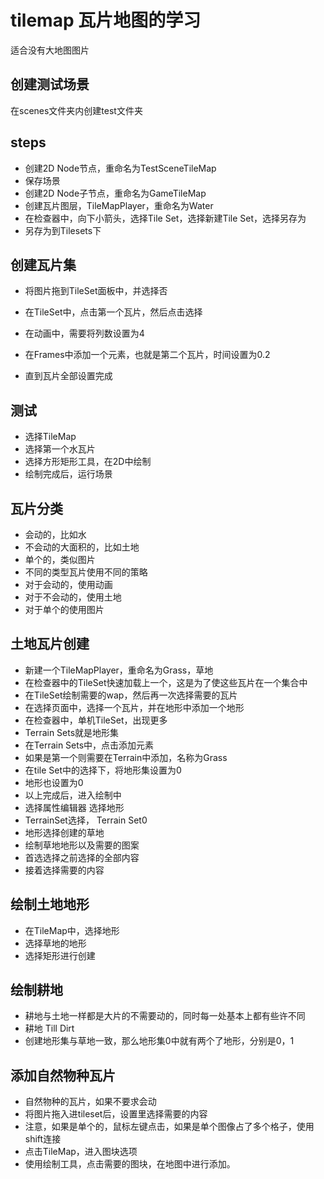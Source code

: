 # tilemap 瓦片地图的学习
适合没有大地图图片
## 创建测试场景
在scenes文件夹内创建test文件夹

## steps

- 创建2D Node节点，重命名为TestSceneTileMap
- 保存场景
- 创建2D Node子节点，重命名为GameTileMap
- 创建瓦片图层，TileMapPlayer，重命名为Water
- 在检查器中，向下小箭头，选择Tile Set，选择新建Tile Set，选择另存为
- 另存为到Tilesets下

## 创建瓦片集
- 将图片拖到TileSet面板中，并选择否

- 在TileSet中，点击第一个瓦片，然后点击选择
- 在动画中，需要将列数设置为4
- 在Frames中添加一个元素，也就是第二个瓦片，时间设置为0.2
- 直到瓦片全部设置完成

## 测试
- 选择TileMap
- 选择第一个水瓦片
- 选择方形矩形工具，在2D中绘制
- 绘制完成后，运行场景

## 瓦片分类
- 会动的，比如水
- 不会动的大面积的，比如土地
- 单个的，类似图片
- 不同的类型瓦片使用不同的策略
- 对于会动的，使用动画
- 对于不会动的，使用土地
- 对于单个的使用图片

## 土地瓦片创建
- 新建一个TileMapPlayer，重命名为Grass，草地
- 在检查器中的TileSet快速加载上一个，这是为了使这些瓦片在一个集合中
- 在TileSet绘制需要的wap，然后再一次选择需要的瓦片
- 在选择页面中，选择一个瓦片，并在地形中添加一个地形
- 在检查器中，单机TileSet，出现更多
- Terrain Sets就是地形集
- 在Terrain Sets中，点击添加元素
- 如果是第一个则需要在Terrain中添加，名称为Grass
- 在tile Set中的选择下，将地形集设置为0
- 地形也设置为0
- 以上完成后，进入绘制中
- 选择属性编辑器 选择地形
- TerrainSet选择， Terrain Set0
- 地形选择创建的草地
- 绘制草地地形以及需要的图案
- 首选选择之前选择的全部内容
- 接着选择需要的内容

## 绘制土地地形
- 在TileMap中，选择地形
- 选择草地的地形
- 选择矩形进行创建

## 绘制耕地
- 耕地与土地一样都是大片的不需要动的，同时每一处基本上都有些许不同
- 耕地 Till Dirt
- 创建地形集与草地一致，那么地形集0中就有两个了地形，分别是0，1

## 添加自然物种瓦片
- 自然物种的瓦片，如果不要求会动
- 将图片拖入进tileset后，设置里选择需要的内容
- 注意，如果是单个的，鼠标左键点击，如果是单个图像占了多个格子，使用shift连接
- 点击TileMap，进入图块选项
- 使用绘制工具，点击需要的图块，在地图中进行添加。

